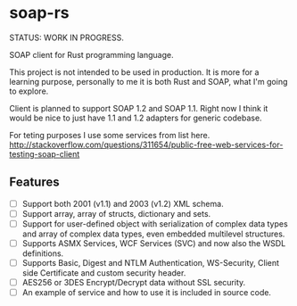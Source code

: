 # soap-rs

STATUS: WORK IN PROGRESS.

SOAP client for Rust programming language.

This project is not intended to be used in production. It is more for a learning purpose, personally to me it is both Rust and SOAP, what I'm going to explore.

Client is planned to support SOAP 1.2 and SOAP 1.1. Right now I think it would be nice to just have 1.1 and 1.2 adapters for generic codebase.

For teting purposes I use some services from list here.
http://stackoverflow.com/questions/311654/public-free-web-services-for-testing-soap-client


## Features
- [ ] Support both 2001 (v1.1) and 2003 (v1.2) XML schema.
- [ ] Support array, array of structs, dictionary and sets.
- [ ] Support for user-defined object with serialization of complex data types and array of complex data types, even embedded multilevel structures.
- [ ] Supports ASMX Services, WCF Services (SVC) and now also the WSDL definitions.
- [ ] Supports Basic, Digest and NTLM Authentication, WS-Security, Client side Certificate and custom security header.
- [ ] AES256 or 3DES Encrypt/Decrypt data without SSL security.
- [ ] An example of service and how to use it is included in source code.
